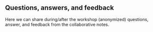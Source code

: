 

## Questions, answers, and feedback

Here we can share during/after the workshop (anonymized)
questions, answer, and feedback from the collaborative notes.
